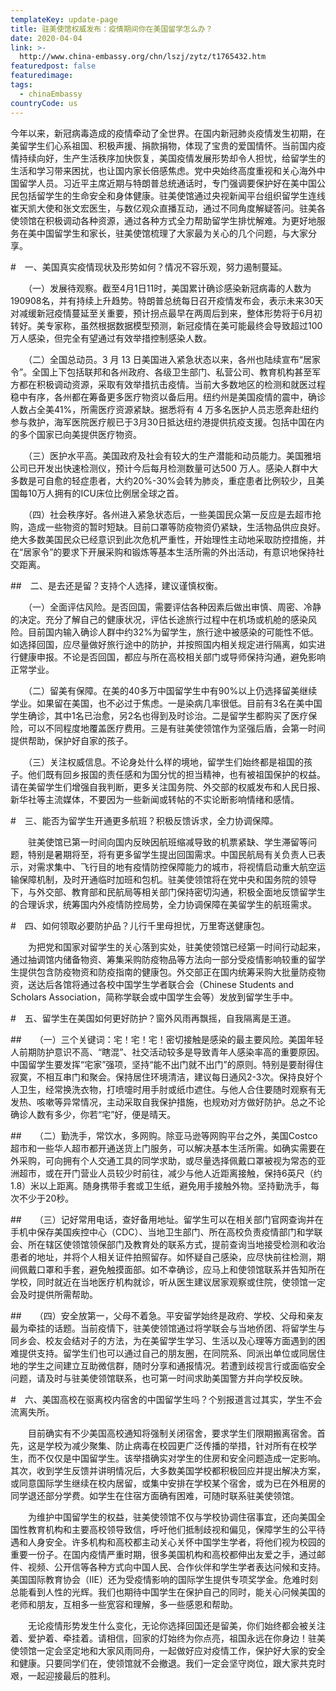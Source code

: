 ```yaml
---
templateKey: update-page
title: 驻美使馆权威发布：疫情期间你在美国留学怎么办？
date: 2020-04-04
link: >-
  http://www.china-embassy.org/chn/lszj/zytz/t1765432.htm
featuredpost: false
featuredimage: 
tags:
  - chinaEmbassy
countryCode: us
---
```

今年以来，新冠病毒造成的疫情牵动了全世界。在国内新冠肺炎疫情发生初期，在美留学生们心系祖国、积极声援、捐款捐物，体现了宝贵的爱国情怀。当前国内疫情持续向好，生产生活秩序加快恢复，美国疫情发展形势却令人担忧，给留学生的生活和学习带来困扰，也让国内家长倍感焦虑。党中央始终高度重视和关心海外中国留学人员。习近平主席近期与特朗普总统通话时，专门强调要保护好在美中国公民包括留学生的生命安全和身体健康。驻美使馆通过央视新闻平台组织留学生连线崔天凯大使和张文宏医生，与数亿观众直播互动，通过不同角度解疑答问。驻美各使领馆在积极调动各种资源，通过各种方式全力帮助留学生排忧解难。为更好地服务在美中国留学生和家长，驻美使馆梳理了大家最为关心的几个问题，与大家分享。

#　一、美国真实疫情现状及形势如何？情况不容乐观，努力遏制蔓延。

　　（一）发展待观察。截至4月1日11时，美国累计确诊感染新冠病毒的人数为190908名，并有持续上升趋势。特朗普总统每日召开疫情发布会，表示未来30天对减缓新冠疫情蔓延至关重要，预计拐点最早在两周后到来，整体形势将于6月初转好。美专家称，虽然根据数据模型预测，新冠疫情在美可能最终会导致超过100万人感染，但完全有望通过有效举措控制感染人数。

　　（二）全国总动员。3 月 13 日美国进入紧急状态以来，各州也陆续宣布“居家令”。全国上下包括联邦和各州政府、各级卫生部门、私营公司、教育机构甚至军方都在积极调动资源，采取有效举措抗击疫情。当前大多数地区的检测和就医过程稳中有序，各州都在筹备更多医疗物资以备后用。纽约州是美国疫情的震中，确诊人数占全美41%，所需医疗资源紧缺。据悉将有 4 万多名医护人员志愿奔赴纽约参与救护，海军医院医疗舰已于3月30日抵达纽约港提供抗疫支援。包括中国在内的多个国家已向美提供医疗物资。

　　（三）医护水平高。美国政府及社会有较大的生产潜能和动员能力。美国雅培公司已开发出快速检测仪，预计今后每月检测数量可达500 万人。感染人群中大多数是可自愈的轻症患者，大约20%-30%会转为肺炎，重症患者比例较少，且美国每10万人拥有的ICU床位比例居全球之首。

　　（四）社会秩序好。各州进入紧急状态后，一些美国民众第一反应是去超市抢购，造成一些物资的暂时短缺。目前口罩等防疫物资仍紧缺，生活物品供应良好。绝大多数美国民众已经意识到此次危机严重性，开始理性主动地采取防控措施，并在“居家令”的要求下开展采购和锻炼等基本生活所需的外出活动，有意识地保持社交距离。

##　二、是去还是留？支持个人选择，建议谨慎权衡。

　　（一）全面评估风险。是否回国，需要评估各种因素后做出审慎、周密、冷静的决定。充分了解自己的健康状况，评估长途旅行过程中在机场或机舱的感染风险。目前国内输入确诊人群中约32%为留学生，旅行途中被感染的可能性不低。如选择回国，应尽量做好旅行途中的防护，并按照国内相关规定进行隔离，如实进行健康申报。不论是否回国，都应与所在高校相关部门或导师保持沟通，避免影响正常学业。

　　（二）留美有保障。在美的40多万中国留学生中有90%以上仍选择留美继续学业。如果留在美国，也不必过于焦虑。一是染病几率很低。目前有3名在美中国学生确诊，其中1名已治愈，另2名也得到及时诊治。二是留学生都购买了医疗保险，可以不同程度地覆盖医疗费用。三是有驻美使领馆作为坚强后盾，会第一时间提供帮助，保护好自家的孩子。

　　（三）关注权威信息。不论身处什么样的境地，留学生们始终都是祖国的孩子。他们既有回乡报国的责任感和为国分忧的担当精神，也有被祖国保护的权益。请在美留学生们增强自我判断，更多关注国务院、外交部的权威发布和人民日报、新华社等主流媒体，不要因为一些新闻或转帖的不实论断影响情绪和感情。

#　三、能否为留学生开通更多航班？积极反馈诉求，全力协调保障。

　　驻美使馆已第一时间向国内反映因航班缩减导致的机票紧缺、学生滞留等问题，特别是暑期将至，将有更多留学生提出回国需求。中国民航局有关负责人已表示，对需求集中、飞行目的地有疫情防控保障能力的城市，将视情启动重大航空运输保障机制，及时开通临时加班和包机。驻美使领馆将在党中央和国务院的领导下，与外交部、教育部和民航局等相关部门保持密切沟通，积极全面地反馈留学生的合理诉求，统筹国内外疫情防控局势，全力协调保障在美留学生的航班需求。

#　四、如何领取必要防护品？儿行千里母担忧，万里寄送健康包。

　　为把党和国家对留学生的关心落到实处，驻美使领馆已经第一时间行动起来，通过抽调馆内储备物资、筹集采购防疫物品等方法向一部分受疫情影响较重的留学生提供包含防疫物资和防疫指南的健康包。外交部正在国内统筹采购大批量防疫物资，送达后各馆将通过各校中国学生学者联合会（Chinese Students and Scholars Association，简称学联会或中国学生会等）发放到留学生手中。

#　五、留学生在美国如何更好防护？窗外风雨再飘摇，自我隔离是王道。

##　　（一）三个关键词：宅！宅！宅！密切接触是感染的最主要风险。美国年轻人前期防护意识不高、“瞎混”、社交活动较多是导致青年人感染率高的重要原因。中国留学生要发挥“宅家”强项，坚持“能不出门就不出门”的原则。特别是要耐得住寂寞，不相互串门和聚会。保持居住环境清洁，建议每日通风2-3次。保持良好个人卫生，经常换洗衣物，打喷嚏时用手肘或纸巾遮住。与他人合住要随时观察有无发热、咳嗽等异常情况，主动采取自我保护措施，也规劝对方做好防护。总之不论确诊人数有多少，你若“宅”好，便是晴天。

##　　（二）勤洗手，常饮水，多网购。除亚马逊等网购平台之外，美国Costco超市和一些华人超市都开通送货上门服务，可以解决基本生活所需。如确实需要在外采购，可向拥有个人交通工具的同学求助，或尽量选择佩戴口罩被视为常态的亚洲超市，或在开门营业人员较少时前往，减少与他人近距离接触，保持6英尺（约1.8）米以上距离。随身携带手套或卫生纸，避免用手接触外物。坚持勤洗手，每次不少于20秒。

##　　（三）记好常用电话，查好备用地址。留学生可以在相关部门官网查询并在手机中保存美国疾控中心（CDC）、当地卫生部门、所在高校负责疫情部门和学联会、所在辖区使领馆领保部门及教育处的联系方式，提前查询当地接受检测和收治患者的地址，并将个人相关证件拍照留存。如怀疑自己感染，应尽快前往检测，期间佩戴口罩和手套，避免触摸面部。如不幸确诊，应马上和使领馆联系并告知所在学校，同时就近在当地医疗机构就诊，听从医生建议居家观察或住院，使领馆一定会及时提供所需帮助。

##　　（四）安全放第一，父母不着急。平安留学始终是政府、学校、父母和亲友最为牵挂的话题。当前疫情下，驻美使领馆通过将学联会与当地侨团、将留学生与同乡会、校友会结对子的方法，为在美留学生学习、生活以及心理等方面遇到的困难提供支持。留学生们也可以通过自己的朋友圈，在同院系、同派出单位或同居住地的学生之间建立互助微信群，随时分享和通报情况。若遭到歧视言行或面临安全问题，请及时与驻美使领馆联系，也可第一时间求助美国警方并向学校反映。

#　六、美国高校在驱离校内宿舍的中国留学生吗？个别报道言过其实，学生不会流离失所。

　　目前确实有不少美国高校通知将强制关闭宿舍，要求学生们限期搬离宿舍。首先，这是学校为减少聚集、防止病毒在校园更广泛传播的举措，针对所有在校学生，而不仅仅是中国留学生。该举措确实对学生的住房和安全问题造成一定影响。其次，收到学生反馈并讲明情况后，大多数美国学校都积极回应并提出解决方案，或同意国际学生继续在校内居留，或集中安排在学校某个宿舍，或为已在外租房的同学退还部分学费。如学生在住宿方面确有困难，可随时联系驻美使领馆。

　　为维护中国留学生的权益，驻美使领馆不仅与学校协调住宿事宜，还向美国全国性教育机构和主要高校领导致信，呼吁他们抵制歧视和偏见，保障学生的公平待遇和人身安全。许多机构和高校都主动关心关怀中国学生学者，将他们视为校园的重要一份子。在国内疫情严重时期，很多美国机构和高校都伸出友爱之手，通过邮件、视频、公开信等各种方式向中国人民、合作伙伴和学生学者表达问候和支持。美国国际教育协会（IIE）还为受疫情影响的国际学生提供专项奖学金。危难时刻总能看到人性的光辉。我们也期待中国学生在保护自己的同时，能关心问候美国的老师和朋友，互相多一些宽容和理解，多一些感恩和帮助。

　　无论疫情形势发生什么变化，无论你选择回国还是留美，你们始终都会被关注着、爱护着、牵挂着。请相信，回家的灯始终为你点亮，祖国永远在你身边！驻美使领馆一定会坚定地和大家风雨同舟，一起做好应对疫情工作，保护好大家的安全和健康。只要同学们在，使领馆就不会撤退。我们一定会坚守岗位，跟大家共克时艰，一起迎接最后的胜利。
